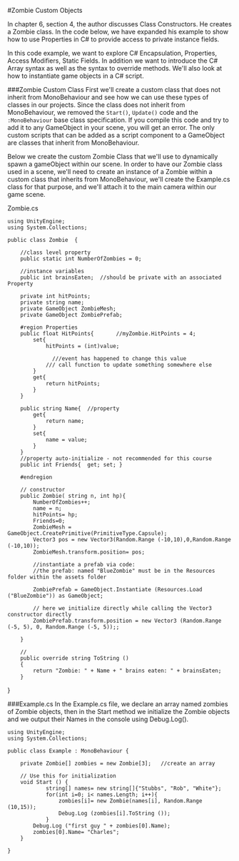 #Zombie Custom Objects

In chapter 6, section 4, the author discusses Class Constructors. He creates a Zombie class.  In the code below, we have expanded his example to show how to use Properties in C# to provide access to private instance fields.  

In this code example, we want to explore C# Encapsulation, Properties, Access Modifiers, Static Fields. In addition we want to introduce the C# Array syntax as well as the syntax to override methods. We'll also look at how to instantiate game objects in a C# script.

###Zombie Custom Class
First we'll create a custom class that does not inherit from MonoBehaviour and see how we can use these types of classes in our projects.   Since the class does not inherit from MonoBehaviour, we removed the ``Start()``, ``Update()`` code and the ``:MonoBehaviour`` base class specification. If you compile this code and try to add it to any GameObject in your scene, you will get an error.  The only custom scripts that can be added as a script component to a GameObject are classes that inherit from MonoBehaviour.  

Below we create the custom Zombie Class that we'll use to dynamically spawn a gameObject within our scene.  In order to have our Zombie class used in a scene, we'll need to create an instance of a Zombie within a custom class that inherits from MonoBehaviour, we'll create the Example.cs class for that purpose, and we'll attach it to the main camera within our game scene.



Zombie.cs
```
using UnityEngine;
using System.Collections;

public class Zombie  {
	
	//class level property
	public static int NumberOfZombies = 0;

	//instance variables
	public int brainsEaten;  //should be private with an associated Property
	
	private int hitPoints;
	private string name;
	private GameObject ZombieMesh; 
	private GameObject ZombiePrefab;

	#region Properties
    public float HitPoints{       //myZombie.HitPoints = 4;
		set{
			hitPoints = (int)value;

			  ///event has happened to change this value
			/// call function to update something somewhere else 
		}
		get{
			return hitPoints;
		}
	}
	
	public string Name{  //property
		get{
			return name;
		}
		set{
			name = value;
		}
	}
	//property auto-initialize - not recommended for this course
	public int Friends{  get; set; }
	
	#endregion
	
	// constructor
	public Zombie( string n, int hp){
		NumberOfZombies++;
		name = n;
		hitPoints= hp;
		Friends=0;
		ZombieMesh = GameObject.CreatePrimitive(PrimitiveType.Capsule);
		Vector3 pos = new Vector3(Random.Range (-10,10),0,Random.Range (-10,10));
		ZombieMesh.transform.position= pos;
		
		//instantiate a prefab via code: 
		//the prefab: named "BlueZombie" must be in the Resources folder within the assets folder
		
		ZombiePrefab = GameObject.Instantiate (Resources.Load ("BlueZombie")) as GameObject;

		// here we initialize directly while calling the Vector3 constructor directly
		ZombiePrefab.transform.position = new Vector3 (Random.Range (-5, 5), 0, Random.Range (-5, 5));;

	}
	
	//
	public override string ToString ()
	{
		return "Zombie: " + Name + " brains eaten: " + brainsEaten;
	}
```
	
}

###Example.cs
In the Example.cs file, we declare an array named zombies of Zombie objects, then in the Start method we initialize the Zombie objects and we output their Names in the console using Debug.Log().
```
using UnityEngine;
using System.Collections;

public class Example : MonoBehaviour {

	private Zombie[] zombies = new Zombie[3];   //create an array

	// Use this for initialization
	void Start () {
			string[] names= new string[]{"Stubbs", "Rob", "White"};
			for(int i=0; i< names.Length; i++){
				zombies[i]= new Zombie(names[i], Random.Range (10,15));
				Debug.Log (zombies[i].ToString ());
			}
		Debug.Log ("first guy " + zombies[0].Name);
		zombies[0].Name= "Charles";
	}
	
}
```
